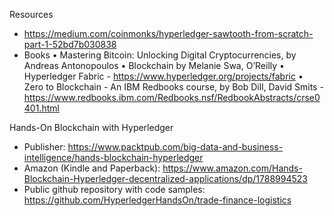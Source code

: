 Resources

- https://medium.com/coinmonks/hyperledger-sawtooth-from-scratch-part-1-52bd7b030838
- Books
• Mastering Bitcoin: Unlocking Digital Cryptocurrencies, by Andreas Antonopoulos
• Blockchain by Melanie Swa, O’Reilly
• Hyperledger Fabric - https://www.hyperledger.org/projects/fabric
• Zero to Blockchain - An IBM Redbooks course, by Bob Dill, David Smits -         https://www.redbooks.ibm.com/Redbooks.nsf/RedbookAbstracts/crse0401.html

Hands-On Blockchain with Hyperledger
- Publisher: https://www.packtpub.com/big-data-and-business-intelligence/hands-blockchain-hyperledger
- Amazon (Kindle and Paperback): https://www.amazon.com/Hands-Blockchain-Hyperledger-decentralized-applications/dp/1788994523
- Public github repository with code samples: https://github.com/HyperledgerHandsOn/trade-finance-logistics